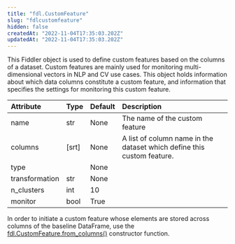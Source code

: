 ```yaml
---
title: "fdl.CustomFeature"
slug: "fdlcustomfeature"
hidden: false
createdAt: "2022-11-04T17:35:03.202Z"
updatedAt: "2022-11-04T17:35:03.202Z"
---
```

This Fiddler object is used to define custom features based on the columns of a dataset. Custom features are mainly used for monitoring multi-dimensional vectors in NLP and CV use cases. This object holds information about which data columns constitute a custom feature, and information that specifies the settings for monitoring this custom feature.

| Attribute      | Type  | Default | Description                                                            |
| :------------- | :---- | :------ | :--------------------------------------------------------------------- |
| name           | str   | None    | The name of the custom feature                                         |
| columns        | [srt] | None    | A list of column name in the dataset which define this custom feature. |
| type           |       | None    |                                                                        |
| transformation | str   | None    |                                                                        |
| n_clusters     | int   | 10      |                                                                        |
| monitor        | bool  | True    |                                                                        |

In order to initiate a custom feature whose elements are stored across columns of the baseline DataFrame, use the [fdl.CustomFeature.from_columns()](ref:fdlcustomfeaturefrom_columns) constructor function.